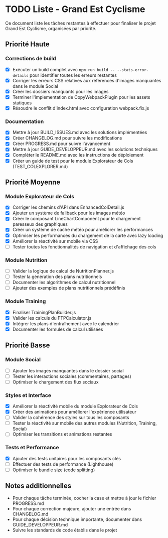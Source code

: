 # TODO Liste - Grand Est Cyclisme

Ce document liste les tâches restantes à effectuer pour finaliser le projet Grand Est Cyclisme, organisées par priorité.

## Priorité Haute

### Corrections de build
- [x] Exécuter un build complet avec `npm run build -- --stats-error-details` pour identifier toutes les erreurs restantes
- [x] Corriger les erreurs CSS relatives aux références d'images manquantes dans le module Social
- [x] Créer les dossiers manquants pour les images
- [x] Terminer l'implementation de CopyWebpackPlugin pour les assets statiques
- [x] Résoudre le conflit d'index.html avec configuration webpack.fix.js

### Documentation
- [x] Mettre à jour BUILD_ISSUES.md avec les solutions implémentées
- [x] Créer CHANGELOG.md pour suivre les modifications
- [x] Créer PROGRESS.md pour suivre l'avancement
- [x] Mettre à jour GUIDE_DEVELOPPEUR.md avec les solutions techniques
- [x] Compléter le README.md avec les instructions de déploiement
- [x] Créer un guide de test pour le module Explorateur de Cols (TEST_COLEXPLORER.md)

## Priorité Moyenne

### Module Explorateur de Cols
- [x] Corriger les chemins d'API dans EnhancedColDetail.js
- [x] Ajouter un système de fallback pour les images météo
- [x] Créer le composant LineChartComponent pour le chargement paresseux des graphiques
- [x] Créer un système de cache météo pour améliorer les performances
- [x] Optimiser les performances du chargement de la carte avec lazy loading
- [x] Améliorer la réactivité sur mobile via CSS
- [ ] Tester toutes les fonctionnalités de navigation et d'affichage des cols

### Module Nutrition
- [ ] Valider la logique de calcul de NutritionPlanner.js
- [ ] Tester la génération des plans nutritionnels
- [ ] Documenter les algorithmes de calcul nutritionnel
- [ ] Ajouter des exemples de plans nutritionnels prédéfinis

### Module Training
- [x] Finaliser TrainingPlanBuilder.js
- [x] Valider les calculs du FTPCalculator.js
- [x] Intégrer les plans d'entraînement avec le calendrier
- [x] Documenter les formules de calcul utilisées

## Priorité Basse

### Module Social
- [ ] Ajouter les images manquantes dans le dossier social
- [ ] Tester les interactions sociales (commentaires, partages)
- [ ] Optimiser le chargement des flux sociaux

### Styles et Interface
- [x] Améliorer la réactivité mobile du module Explorateur de Cols
- [x] Créer des animations pour améliorer l'expérience utilisateur
- [ ] Valider la cohérence des styles sur tous les composants
- [ ] Tester la réactivité sur mobile des autres modules (Nutrition, Training, Social)
- [ ] Optimiser les transitions et animations restantes

### Tests et Performance
- [x] Ajouter des tests unitaires pour les composants clés
- [ ] Effectuer des tests de performance (Lighthouse)
- [ ] Optimiser le bundle size (code splitting)

## Notes additionnelles

- Pour chaque tâche terminée, cocher la case et mettre à jour le fichier PROGRESS.md
- Pour chaque correction majeure, ajouter une entrée dans CHANGELOG.md
- Pour chaque décision technique importante, documenter dans GUIDE_DEVELOPPEUR.md
- Suivre les standards de code établis dans le projet
